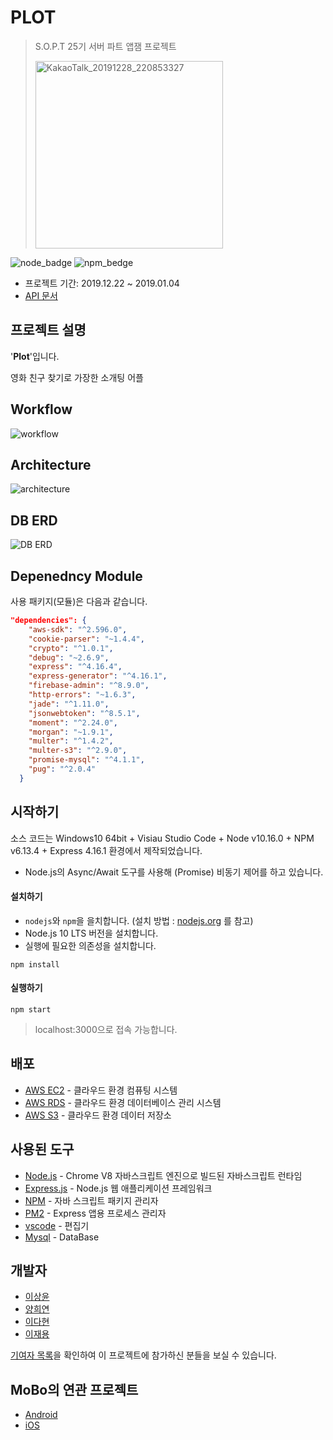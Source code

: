 # PLOT
>
> S.O.P.T 25기 서버 파트 앱잼 프로젝트
>
> <img width="300" alt="KakaoTalk_20191228_220853327" src="https://user-images.githubusercontent.com/56102421/71595790-6647a100-2b80-11ea-87e4-0fec041cfd7a.png">


![node_badge](https://img.shields.io/badge/node-%3E%3D%208.0.0-green)
![npm_bedge](https://img.shields.io/badge/npm-v6.10.1-blue)

* 프로젝트 기간: 2019.12.22 ~ 2019.01.04
* [API 문서](https://github.com/TeamMoBo/mobo-server/wiki)




## 프로젝트 설명

'**Plot**'입니다.

영화 친구 찾기로 가장한 소개팅 어플

## Workflow


![workflow](https://user-images.githubusercontent.com/46750574/71696597-c3e62280-2df8-11ea-8cf2-c1b5b1c29fb7.png)




## Architecture

![architecture](https://user-images.githubusercontent.com/30704569/71709202-24954f80-2e39-11ea-866c-71194528860f.png)


## DB ERD

![DB ERD](https://user-images.githubusercontent.com/56102421/71641982-7928b580-2ce7-11ea-8dc0-fc6213f397bf.png)



## Depenedncy Module
사용 패키지(모듈)은 다음과 같습니다.

```json
"dependencies": {
    "aws-sdk": "^2.596.0",
    "cookie-parser": "~1.4.4",
    "crypto": "^1.0.1",
    "debug": "~2.6.9",
    "express": "^4.16.4",
    "express-generator": "^4.16.1",
    "firebase-admin": "^8.9.0",
    "http-errors": "~1.6.3",
    "jade": "^1.11.0",
    "jsonwebtoken": "^8.5.1",
    "moment": "^2.24.0",
    "morgan": "~1.9.1",
    "multer": "^1.4.2",
    "multer-s3": "^2.9.0",
    "promise-mysql": "^4.1.1",
    "pug": "^2.0.4"
  }
```





## 시작하기

소스 코드는 Windows10 64bit + Visiau Studio Code + Node v10.16.0 + NPM v6.13.4 + Express 4.16.1 환경에서 제작되었습니다.

* Node.js의 Async/Await 도구를 사용해 (Promise) 비동기 제어를 하고 있습니다.



#### 설치하기

* `nodejs`와 `npm`을 을치합니다. (설치 방법 :  [nodejs.org](https://nodejs.org/) 를 참고)
* Node.js 10 LTS 버전을 설치합니다.
* 실행에 필요한 의존성을 설치합니다.

```
npm install
```



#### 실행하기

```
npm start
```

> localhost:3000으로 접속 가능합니다.



## 배포

* [AWS EC2](https://aws.amazon.com/ko/ec2/?sc_channel=PS&sc_campaign=acquisition_KR&sc_publisher=google&sc_medium=english_ec2_b&sc_content=ec2_e&sc_detail=awsec2&sc_category=ec2&sc_segment=177228231544&sc_matchtype=e&sc_country=KR&s_kwcid=AL!4422!3!177228231544!e!!g!!awsec2&ef_id=WkRozwAAAnO-lPWy:20180412120123:s) - 클라우드 환경 컴퓨팅 시스템
* [AWS RDS](https://aws.amazon.com/ko/rds/) - 클라우드 환경 데이터베이스 관리 시스템
* [AWS S3](https://aws.amazon.com/ko/s3/?sc_channel=PS&sc_campaign=acquisition_KR&sc_publisher=google&sc_medium=english_s3_b&sc_content=s3_e&sc_detail=awss3&sc_category=s3&sc_segment=177211245240&sc_matchtype=e&sc_country=KR&s_kwcid=AL!4422!3!177211245240!e!!g!!awss3&ef_id=WkRozwAAAnO-lPWy:20180412120059:s) - 클라우드 환경 데이터 저장소


## 사용된 도구 

* [Node.js](https://nodejs.org/ko/) - Chrome V8 자바스크립트 엔진으로 빌드된 자바스크립트 런타임
* [Express.js](http://expressjs.com/ko/) - Node.js 웹 애플리케이션 프레임워크
* [NPM](https://rometools.github.io/rome/) - 자바 스크립트 패키지 관리자
* [PM2](http://pm2.keymetrics.io/) - Express 앱용 프로세스 관리자
* [vscode](https://code.visualstudio.com/) - 편집기
* [Mysql](https://www.mysql.com/) - DataBase



## 개발자

* [이상윤](https://github.com/syndersonLEE)
* [양희연](https://github.com/hhiyeon)
* [이다현](https://github.com/leeda66)
* [이재용](https://github.com/jaeyong136)


[기여자 목록](https://github.com/TeamMoBo/mobo-server/graphs/contributors)을 확인하여 이 프로젝트에 참가하신 분들을 보실 수 있습니다.


## MoBo의 연관 프로젝트

* [Android](https://github.com/TeamMoBo/mobo-android)
* [iOS](https://github.com/TeamMoBo/MoboiOS)
